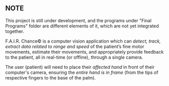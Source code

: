 ## NOTE
This project is still under development, and the programs under "Final Programs" folder are different elements of it, which are not yet integrated together. 

F.A.I.R. Chance© is a computer vision application which can *detect, track, extract data related to range and speed* of the patient’s fine motor movements, estimate their movements, and appropriately provide feedback to the patient, all in real-time (or offline), through a single camera.

The user (patient) will need to place their *affected hand* in front of their computer's camera, ensuring the *entire hand is in frame* (from the tips of respective fingers to the base of the palm). 

